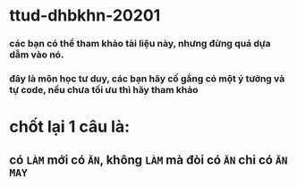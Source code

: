 # ttud-dhbkhn-20201
### các bạn có thể tham khảo tài liệu này, nhưng đừng quá dựa dẫm vào nó. 
### đây là môn học tư duy, các bạn hãy cố gắng có một ý tưởng và tự code, nếu chưa tối ưu thì hãy tham khảo
# chốt lại 1 câu là:
## có `LÀM` mới có `ĂN`, không `LÀM` mà đòi có `ĂN` chỉ có `ĂN MAY`
